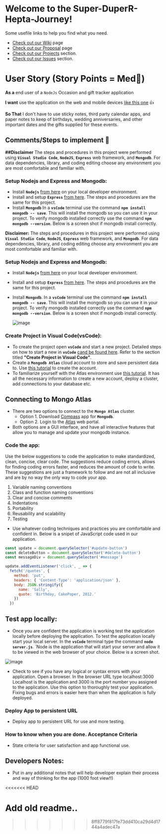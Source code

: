 # **Welcome to the Super-DuperR-Hepta-Journey!**
Some usefile links to help you find what you need.
- [Check out our Wiki](https://github.com/cheddarmonk/super-duper-hepta-journey/wiki) page
- [Check out our Proposal](https://github.com/cheddarmonk/super-duper-hepta-journey/blob/main/Proposal.md) page
- [Check out our Projects](https://github.com/cheddarmonk/super-duper-hepta-journey/projects/1) section.
- [Check out our Issues](https://github.com/cheddarmonk/super-duper-hepta-journey/issues) section.

# User Story (Story Points = Med👕)
**As a** end user of a `NodeJs` Occasion and gift tracker application  

**I want** use the application on the web and mobile devices [like this one](https://super-duper-hepta-journey.herokuapp.com/) 👍

**So That** I don't have to use sticky notes, third party calendar apps, and paper notes to keep of birthdays, wedding anniversaries, and other important dates and the gifts supplied for these events.

## Comments/Steps to implement 🥇
**##Disclaimer**  The steps and procedures in this project were performed using **`Visual Studio Code`**, **`NodeJS`**, **`Express`** web framework, and **`Mongodb`**.  For data dependencies, library, and coding editing choose any environment you are most comfortable and familiar with.
### Setup Nodejs and Express and Mongodb:
- Install **`Nodejs`** [from here]( https://nodejs.org/en/download/) on your local developer environment.  
-  Install and setup **`Express`** [from here]( https://github.com/04banshee/Dev-Training-Lab-ALPHA). The steps and procedures are the same for this project.
- Install **`Mongodb`**  In a **`vsCode`** terminal use the command **`npm install mongodb -- save`**.  This will install the mongodb so you can use it in your project.  To verify mongodb installed correctly use the command **`npm mongodb --version`**.  Below is a screen shot if mongodb install correctly.


**Disclaimer:**  The steps and procedures in this project were performed using **`Visual Studio Code`**, **`NodeJS`**, **`Express`** web framework, and **`Mongodb`**.  For data dependencies, library, and coding editing choose any environment you are most comfortable and familiar with.

### Setup Nodejs and Express and Mongodb:
- Install **`Nodejs`** [from here]( https://nodejs.org/en/download/) on your local developer environment.  
-  Install and setup **`Express`** [from here]( https://github.com/04banshee/Dev-Training-Lab-ALPHA). The steps and procedures are the same for this project.
- Install **`Mongodb`**.  In a **`vsCode`** terminal use the command **`npm install mongodb -- save`**.  This will install the mongodb so you can use it in your project.  To verify mongodb installed correctly use the command **`npm mongodb --version`**.  Below is a screen shot if mongodb install correctly.

    ![image](https://user-images.githubusercontent.com/54637063/140946556-e7f2b296-875a-4341-a17c-cac30d50457c.png)


### Create Project in Visual Code(vsCode):
- To create the project open **`vsCode`** and start a new project.  Detailed steps on how to start a new in **`vsCode`**  [cand be found here]( https://github.com/04banshee/Dev-Training-Lab-ALPHA). Refer to the section titled **"Create Project in Visual Code"**.
- Create a **`Mongodb Atlas`** cloud account to store and save persistent data to.  Use [this tutorial]( https://docs.atlas.mongodb.com/tutorial/create-atlas-account/) to create the account. 
- To familiarize yourself with the Atlas environment use [this tutorial]( https://docs.atlas.mongodb.com/getting-started/).  It has all the necessary information to create a new account, deploy a cluster, add connections to your database etc.  

## Connecting to Mongo Atlas
- There are two options to connect to the **`Mongo Atlas`** cluster. 
    - Option 1.  Download [Compass]( https://www.mongodb.com/products/compass) app for **`Mongodb`**. 
    - Option 2.  Login to the [Atlas]( https://www.mongodb.com/cloud/atlas/lp/try2?utm_source=bing&utm_campaign=mdb_bs_americas_united_states_search_core_brand_atlas_desktop&utm_term=atlas%20mongodb&utm_medium=cpc_paid_search&utm_ad=e&utm_ad_campaign_id=415204521&msclkid=33b4ee957331158595db8f1ff0349636) web portal.  
-  Both options are a GUI interface, and have all interactive features that allow you to manage and update your mongodb instance.


### Code the app:
Use the below suggestions to code the application to make standardized, clean, concise, clear code.  The suggestions reduce coding errors, allows for finding coding errors faster, and reduces the amount of code to write.  These suggestions are just a framework to follow and are not all inclusive and are by no way the only way to code your app. 
1. Variable naming conventions
1. Class and function naming conventions
1. Clear and concise comments
1. Indentations
1. Portability
1. Reusability and scalability
1. Testing
- Use whatever coding techniques and practices you are comfortable and confident in.  Below is a snipet of JavaScript code used in our application.

```JavaScript
const update = document.querySelector('#update-button')
const deleteButton = document.querySelector('#delete-button')
const messageDiv = document.querySelector('#message')

update.addEventListener('click', _ => {
  fetch('/quotes', {
    method: 'put',
    headers: { 'Content-Type': 'application/json' },
    body: JSON.stringify({
      name: 'Sally',
      quote: 'Birthday, CakePoper, 2012.'
    })
  })
  ```


## Test app locally:
- Once you are confident the application is working test the application locally before deploying the application.  To test the application locally start your local server.  In the **`vsCode`** terminal type the command **`node server.js`**.  `Node is the application that will start your server and allow it to be viewed in the web browser of your choice.  Below is a screen shot.

![image](https://user-images.githubusercontent.com/54637063/140949455-dff9d14f-a671-4146-84c7-9381f2f22995.png)

- Check to see if you have any logical or syntax errors with your application.  Open a browser.  In the browser URL type localhost:3000  Localhost is the application and 3000 is the port number you assigned to the application.   Use this option to thoroughly test your application.  Fixing bugs and errors is easier here than when the application is fully deployed.

### Deploy App to persistent URL
- Deploy app to persistent URL for use and more testing.  

### How to know when you are done. Acceptance Criteria 
- State criteria for user satisfaction and app functional use.



## **Developers Notes:**
- Put in any additional notes that will help developer explain their process and way of thinking for the app (1000 foot view!!)

<<<<<<< HEAD
 
Add old readme..
=======
>>>>>>> 8ff8779f817fe73dd410ca29d4d1744a4adec47a
